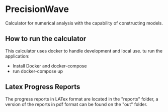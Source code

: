 # PrecisionWave
Calculator for numerical analysis with the capability of constructing models.

## How to run the calculator

This calculator uses docker to handle development and local use. tu run the application:

+ Install Docker and docker-compose
+ run docker-compose up

## Latex Progress Reports

The progress reports in LATex format are located in the "reports" folder, a version of the 
reports in pdf format can be found on the "out" folder.

